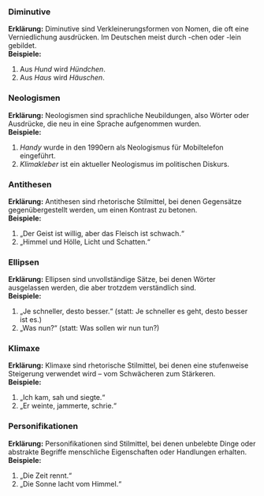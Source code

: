 ### Diminutive  
**Erklärung:** Diminutive sind Verkleinerungsformen von Nomen, die oft eine Verniedlichung ausdrücken. Im Deutschen meist durch -chen oder -lein gebildet.  
**Beispiele:**  
1. Aus *Hund* wird *Hündchen*.  
2. Aus *Haus* wird *Häuschen*.

### Neologismen  
**Erklärung:** Neologismen sind sprachliche Neubildungen, also Wörter oder Ausdrücke, die neu in eine Sprache aufgenommen wurden.  
**Beispiele:**  
1. *Handy* wurde in den 1990ern als Neologismus für Mobiltelefon eingeführt.  
2. *Klimakleber* ist ein aktueller Neologismus im politischen Diskurs.

### Antithesen  
**Erklärung:** Antithesen sind rhetorische Stilmittel, bei denen Gegensätze gegenübergestellt werden, um einen Kontrast zu betonen.  
**Beispiele:**  
1. „Der Geist ist willig, aber das Fleisch ist schwach.“  
2. „Himmel und Hölle, Licht und Schatten.“

### Ellipsen  
**Erklärung:** Ellipsen sind unvollständige Sätze, bei denen Wörter ausgelassen werden, die aber trotzdem verständlich sind.  
**Beispiele:**  
1. „Je schneller, desto besser.“ (statt: Je schneller es geht, desto besser ist es.)  
2. „Was nun?“ (statt: Was sollen wir nun tun?)

### Klimaxe  
**Erklärung:** Klimaxe sind rhetorische Stilmittel, bei denen eine stufenweise Steigerung verwendet wird – vom Schwächeren zum Stärkeren.  
**Beispiele:**  
1. „Ich kam, sah und siegte.“  
2. „Er weinte, jammerte, schrie.“

### Personifikationen  
**Erklärung:** Personifikationen sind Stilmittel, bei denen unbelebte Dinge oder abstrakte Begriffe menschliche Eigenschaften oder Handlungen erhalten.  
**Beispiele:**  
1. „Die Zeit rennt.“  
2. „Die Sonne lacht vom Himmel.“
